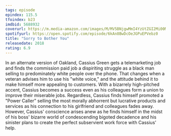 ```yaml
---
tags: episode
epindex: 115.5
tfoindex: b23
imdbid: 5688932
coverurl: https://m.media-amazon.com/images/M/MV5BNjgwMmI4YzUtZGI2Mi00M2MwLWIyMmMtZWYzMWZmNzAyNmYwXkEyXkFqcGdeQXVyMTMxODk2OTU@._V1_SX202_CR0,0,202,300_.jpg
spotifyurl: https://open.spotify.com/episode/6kAn8BwDcOeJGPuEPVebz0
title: "Sorry to Bother You"
releasedate: 2018
rating: 6.9
---
```


In an alternate version of Oakland, Cassius Green gets a telemarketing job and finds the commission paid job a dispiriting struggle as a black man selling to predominately white people over the phone. That changes when a veteran advises him to use his "white voice," and the attitude behind it to make himself more appealing to customers. With a bizarrely high-pitched accent, Cassius becomes a success even as his colleagues form a union to improve their miserable jobs. Regardless, Cassius finds himself promoted a "Power Caller" selling the most morally abhorrent but lucrative products and services as his connection to his girlfriend and colleagues fades away. However, Cassius' conscience arises anew as he finds himself in the midst of his boss' bizarre world of condescending bigoted decadence and his sinister plans to create the perfect subservient work force with Cassius' help.